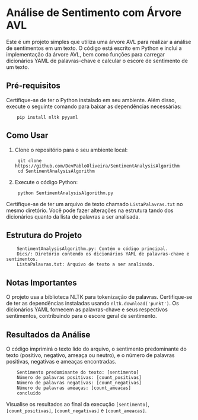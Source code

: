 # Análise de Sentimento com Árvore AVL

Este é um projeto simples que utiliza uma árvore AVL para realizar a análise de sentimentos em um texto. O código está escrito em Python e inclui a implementação da árvore AVL, bem como funções para carregar dicionários YAML de palavras-chave e calcular o escore de sentimento de um texto.

## Pré-requisitos

Certifique-se de ter o Python instalado em seu ambiente. Além disso, execute o seguinte comando para baixar as dependências necessárias:

        pip install nltk pyyaml

## Como Usar

1. Clone o repositório para o seu ambiente local:

        git clone https://github.com/DevPabloOliveira/SentimentAnalysisAlgorithm
        cd SentimentAnalysisAlgorithm

3. Execute o código Python:
   
        python SentimentAnalysisAlgorithm.py

Certifique-se de ter um arquivo de texto chamado `ListaPalavras.txt` no mesmo diretório. Você pode fazer alterações na estrutura tando dos dicionários quanto da lista de palavras a ser analisada.

## Estrutura do Projeto

        SentimentAnalysisAlgorithm.py: Contém o código principal.
        Dics/: Diretório contendo os dicionários YAML de palavras-chave e sentimentos.
        ListaPalavras.txt: Arquivo de texto a ser analisado.

## Notas Importantes

O projeto usa a biblioteca NLTK para tokenização de palavras. Certifique-se de ter as dependências instaladas usando `nltk.download('punkt')`.
Os dicionários YAML fornecem as palavras-chave e seus respectivos sentimentos, contribuindo para o escore geral de sentimento.

## Resultados da Análise

O código imprimirá o texto lido do arquivo, o sentimento predominante do texto (positivo, negativo, ameaça ou neutro), e o número de palavras positivas, negativas e ameaças encontradas.


        Sentimento predominante do texto: [sentimento]
        Número de palavras positivas: [count_positivas]
        Número de palavras negativas: [count_negativas]
        Número de palavras ameaças: [count_ameacas]
        concluído

Visualise os resultados ao final da execução `[sentimento]`, `[count_positivas]`, `[count_negativas]` e `[count_ameacas]`.
